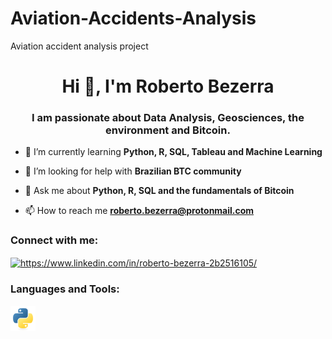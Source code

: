 # Aviation-Accidents-Analysis
Aviation accident analysis project 
<h1 align="center">Hi 👋, I'm Roberto Bezerra</h1>
<h3 align="center">I am passionate about Data Analysis, Geosciences, the environment and Bitcoin.</h3>

- 🌱 I’m currently learning **Python, R, SQL, Tableau and Machine Learning**

- 🤝 I’m looking for help with **Brazilian BTC community**

- 💬 Ask me about **Python, R, SQL and the fundamentals of Bitcoin**

- 📫 How to reach me **roberto.bezerra@protonmail.com**

<h3 align="left">Connect with me:</h3>
<p align="left">
<a href="https://linkedin.com/in/https://www.linkedin.com/in/roberto-bezerra-2b2516105/" target="blank"><img align="center" src="https://raw.githubusercontent.com/rahuldkjain/github-profile-readme-generator/master/src/images/icons/Social/linked-in-alt.svg" alt="https://www.linkedin.com/in/roberto-bezerra-2b2516105/" height="30" width="40" /></a>
</p>

<h3 align="left">Languages and Tools:</h3>
<p align="left"> <a href="https://www.python.org" target="_blank" rel="noreferrer"> <img src="https://raw.githubusercontent.com/devicons/devicon/master/icons/python/python-original.svg" alt="python" width="40" height="40"/> </a> </p>
